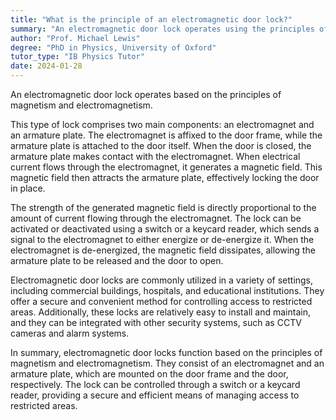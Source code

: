 ```yaml
---
title: "What is the principle of an electromagnetic door lock?"
summary: "An electromagnetic door lock operates using the principles of magnetism and electromagnetism to secure doors by creating a strong magnetic force when energized."
author: "Prof. Michael Lewis"
degree: "PhD in Physics, University of Oxford"
tutor_type: "IB Physics Tutor"
date: 2024-01-28
---
```


An electromagnetic door lock operates based on the principles of magnetism and electromagnetism.

This type of lock comprises two main components: an electromagnet and an armature plate. The electromagnet is affixed to the door frame, while the armature plate is attached to the door itself. When the door is closed, the armature plate makes contact with the electromagnet. When electrical current flows through the electromagnet, it generates a magnetic field. This magnetic field then attracts the armature plate, effectively locking the door in place.

The strength of the generated magnetic field is directly proportional to the amount of current flowing through the electromagnet. The lock can be activated or deactivated using a switch or a keycard reader, which sends a signal to the electromagnet to either energize or de-energize it. When the electromagnet is de-energized, the magnetic field dissipates, allowing the armature plate to be released and the door to open.

Electromagnetic door locks are commonly utilized in a variety of settings, including commercial buildings, hospitals, and educational institutions. They offer a secure and convenient method for controlling access to restricted areas. Additionally, these locks are relatively easy to install and maintain, and they can be integrated with other security systems, such as CCTV cameras and alarm systems.

In summary, electromagnetic door locks function based on the principles of magnetism and electromagnetism. They consist of an electromagnet and an armature plate, which are mounted on the door frame and the door, respectively. The lock can be controlled through a switch or a keycard reader, providing a secure and efficient means of managing access to restricted areas.
    